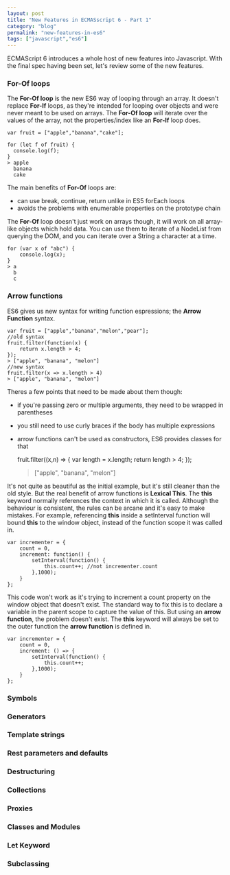 ```yaml
---
layout: post
title: "New Features in ECMASscript 6 - Part 1"
category: "blog"
permalink: "new-features-in-es6"
tags: ["javascript","es6"]
---
```


ECMAScript 6 introduces a whole host of new features into Javascript. With the final spec having been set, let's review some of the new features.

### For-Of loops

The **For-Of loop** is the new ES6 way of looping through an array. It doesn't replace **For-If** loops, as they're intended for looping over objects and were never meant to be used on arrays. The **For-Of loop** will iterate over the values of the array, not the properties/index like an **For-If** loop does.

    var fruit = ["apple","banana","cake"];

    for (let f of fruit) {
      console.log(f);
    }
    > apple
      banana
      cake
      
The main benefits of **For-Of** loops are:
* can use break, continue, return unlike in ES5 forEach loops
* avoids the problems with enumerable properties on the prototype chain 

The **For-Of** loop doesn't just work on arrays though, it will work on all array-like objects which hold data. You can use them to iterate of a NodeList from querying the DOM, and you can iterate over a String a character at a time.

    for (var x of "abc") {
        console.log(x);
    }
    > a
      b
      c

### Arrow functions

ES6 gives us new syntax for writing function espressions; the **Arrow Function** syntax.

    var fruit = ["apple","banana","melon","pear"];
    //old syntax
    fruit.filter(function(x) {
        return x.length > 4;
    });
    > ["apple", "banana", "melon"]
    //new syntax
    fruit.filter(x => x.length > 4)
    > ["apple", "banana", "melon"]
    
Theres a few points that need to be made about them though:
* if you're passing zero or multiple arguments, they need to be wrapped in parentheses
* you still need to use curly braces if the body has multiple expressions
* arrow functions can't be used as constructors, ES6 provides classes for that


    fruit.filter((x,n) => {
        var length = x.length;
        return length > 4;
    });
    > ["apple", "banana", "melon"]
    
It's not quite as beautiful as the initial example, but it's still cleaner than the old style. But the real benefit of arrow functions is **Lexical This**. The **this** keyword normally references the context in which it is called. Although the behaviour is consistent, the rules can be arcane and it's easy to make mistakes. For example, referencing **this** inside a setInterval function will bound **this** to the window object, instead of the function scope it was called in. 

    var incrementer = {
        count = 0,
        increment: function() {
            setInterval(function() {
                this.count++; //not incrementer.count
            },1000);
        }
    };
    
This code won't work as it's trying to increment a count property on the window object that doesn't exist. The standard way to fix this is to declare a variable in the parent scope to capture the value of this. But using an **arrow function**, the problem doesn't exist. The **this** keyword will always be set to the outer function the **arrow function** is defined in.

    var incrementer = {
        count = 0,
        increment: () => {
            setInterval(function() {
                this.count++;
            },1000);
        }
    };


### Symbols

### Generators

### Template strings

### Rest parameters and defaults 

### Destructuring

### Collections

### Proxies 

### Classes and Modules

### Let Keyword

### Subclassing

